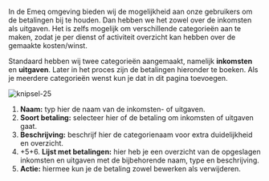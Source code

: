 In de Emeq omgeving bieden wij de mogelijkheid aan onze gebruikers om de betalingen bij te houden. Dan hebben we het zowel over de inkomsten als uitgaven. Het is zelfs mogelijk om verschillende categorieën aan te maken, zodat je per dienst of activiteit overzicht kan hebben over de gemaakte kosten/winst.

Standaard hebben wij twee categorieën aangemaakt, namelijk **inkomsten** en **uitgaven**. Later in het proces zijn de betalingen hieronder te boeken. Als je meerdere categorieën wenst kun je dat in dit pagina toevoegen.

![knipsel-25](https://user-images.githubusercontent.com/95087870/151553379-e9caf32b-732a-4ecd-980c-1a811e55b8ce.png)

1. **Naam:** typ hier de naam van de inkomsten- of uitgaven.
2. **Soort betaling:** selecteer hier of de betaling om inkomsten of uitgaven gaat.
3. **Beschrijving:** beschrijf hier de categorienaam voor extra duidelijkheid en overzicht.
4. +5+6. **Lijst met betalingen:** hier heb je een overzicht van de opgeslagen inkomsten en uitgaven met de bijbehorende naam, type en beschrijving. 
7. **Actie:** hiermee kun je de betaling zowel bewerken als verwijderen.
